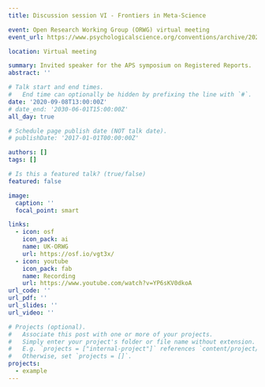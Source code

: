 ```yaml
---
title: Discussion session VI - Frontiers in Meta-Science

event: Open Research Working Group (ORWG) virtual meeting
event_url: https://www.psychologicalscience.org/conventions/archive/2022-aps-annual-convention-3

location: Virtual meeting

summary: Invited speaker for the APS symposium on Registered Reports.
abstract: ''

# Talk start and end times.
#   End time can optionally be hidden by prefixing the line with `#`.
date: '2020-09-08T13:00:00Z'
# date_end: '2030-06-01T15:00:00Z'
all_day: true

# Schedule page publish date (NOT talk date).
# publishDate: '2017-01-01T00:00:00Z'

authors: []
tags: []

# Is this a featured talk? (true/false)
featured: false

image:
  caption: ''
  focal_point: smart

links:
  - icon: osf
    icon_pack: ai
    name: UK-ORWG
    url: https://osf.io/vgt3x/
  - icon: youtube
    icon_pack: fab
    name: Recording
    url: https://www.youtube.com/watch?v=YP6sKV0dkoA
url_code: ''
url_pdf: ''
url_slides: ''
url_video: ''

# Projects (optional).
#   Associate this post with one or more of your projects.
#   Simply enter your project's folder or file name without extension.
#   E.g. `projects = ["internal-project"]` references `content/project/deep-learning/index.md`.
#   Otherwise, set `projects = []`.
projects:
  - example
---
```

